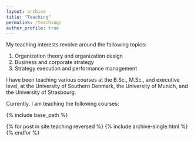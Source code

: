 ```yaml
---
layout: archive
title: "Teaching"
permalink: /teaching/
author_profile: true
---
```


My teaching interests revolve around the following topics:

1. Organization theory and organization design
2. Business and corporate strategy
3. Strategy execution and performance management

I have been teaching various courses at the B.Sc., M.Sc., and executive level, at the University of Southern Denmark, the University of Munich, and the University of Strasbourg.

Currently, I am teaching the following courses:

{% include base_path %}

{% for post in site.teaching reversed %}
  {% include archive-single.html %}
{% endfor %}
